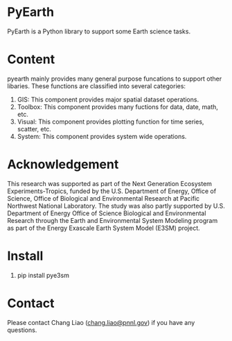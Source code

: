 # PyEarth
PyEarth is a Python library to support some Earth science tasks.

# Content

pyearth mainly provides many general purpose funcations to support other libaries.
These functions are classified into several categories:
1. GIS: This component provides major spatial dataset operations.
2. Toolbox: This component provides many fuctions for data, date, math, etc.
3. Visual: This component provides plotting function for time series, scatter, etc.
4. System: This component provides system wide operations.


# Acknowledgement
This research was supported as part of the Next Generation Ecosystem Experiments-Tropics, funded by the U.S. Department of Energy, Office of Science, Office of Biological and Environmental Research at Pacific Northwest National Laboratory. The study was also partly supported by U.S. Department of Energy Office of Science Biological and Environmental Research through the Earth and Environmental System Modeling program as part of the Energy Exascale Earth System Model (E3SM) project. 

# Install
1. pip install pye3sm


# Contact
Please contact Chang Liao (chang.liao@pnnl.gov) if you have any questions.


